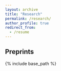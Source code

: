 ```yaml
---
layout: archive
title: "Research"
permalink: /research/
author_profile: true
redirect_from:
  - /resume
---
```


## Preprints

{% include base_path %}
